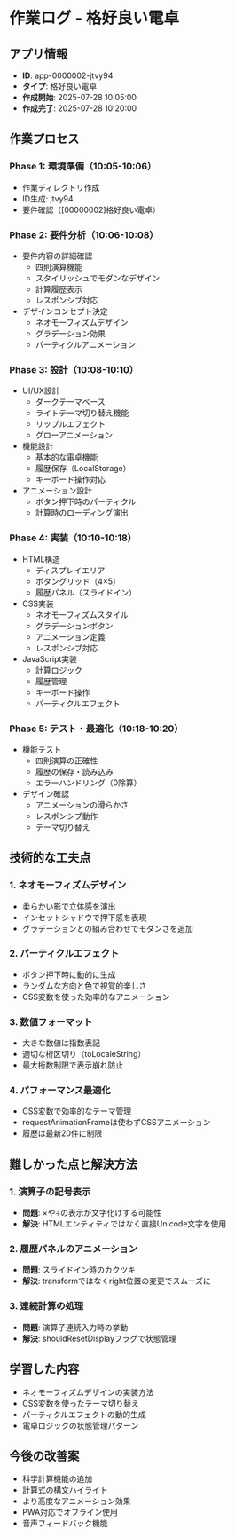 # 作業ログ - 格好良い電卓

## アプリ情報
- **ID**: app-0000002-jtvy94
- **タイプ**: 格好良い電卓
- **作成開始**: 2025-07-28 10:05:00
- **作成完了**: 2025-07-28 10:20:00

## 作業プロセス

### Phase 1: 環境準備（10:05-10:06）
- 作業ディレクトリ作成
- ID生成: jtvy94
- 要件確認（[00000002]格好良い電卓）

### Phase 2: 要件分析（10:06-10:08）
- 要件内容の詳細確認
  - 四則演算機能
  - スタイリッシュでモダンなデザイン
  - 計算履歴表示
  - レスポンシブ対応
- デザインコンセプト決定
  - ネオモーフィズムデザイン
  - グラデーション効果
  - パーティクルアニメーション

### Phase 3: 設計（10:08-10:10）
- UI/UX設計
  - ダークテーマベース
  - ライトテーマ切り替え機能
  - リップルエフェクト
  - グローアニメーション
- 機能設計
  - 基本的な電卓機能
  - 履歴保存（LocalStorage）
  - キーボード操作対応
- アニメーション設計
  - ボタン押下時のパーティクル
  - 計算時のローディング演出

### Phase 4: 実装（10:10-10:18）
- HTML構造
  - ディスプレイエリア
  - ボタングリッド（4×5）
  - 履歴パネル（スライドイン）
- CSS実装
  - ネオモーフィズムスタイル
  - グラデーションボタン
  - アニメーション定義
  - レスポンシブ対応
- JavaScript実装
  - 計算ロジック
  - 履歴管理
  - キーボード操作
  - パーティクルエフェクト

### Phase 5: テスト・最適化（10:18-10:20）
- 機能テスト
  - 四則演算の正確性
  - 履歴の保存・読み込み
  - エラーハンドリング（0除算）
- デザイン確認
  - アニメーションの滑らかさ
  - レスポンシブ動作
  - テーマ切り替え

## 技術的な工夫点

### 1. ネオモーフィズムデザイン
- 柔らかい影で立体感を演出
- インセットシャドウで押下感を表現
- グラデーションとの組み合わせでモダンさを追加

### 2. パーティクルエフェクト
- ボタン押下時に動的に生成
- ランダムな方向と色で視覚的楽しさ
- CSS変数を使った効率的なアニメーション

### 3. 数値フォーマット
- 大きな数値は指数表記
- 適切な桁区切り（toLocaleString）
- 最大桁数制限で表示崩れ防止

### 4. パフォーマンス最適化
- CSS変数で効率的なテーマ管理
- requestAnimationFrameは使わずCSSアニメーション
- 履歴は最新20件に制限

## 難しかった点と解決方法

### 1. 演算子の記号表示
- **問題**: ×や÷の表示が文字化けする可能性
- **解決**: HTMLエンティティではなく直接Unicode文字を使用

### 2. 履歴パネルのアニメーション
- **問題**: スライドイン時のカクツキ
- **解決**: transformではなくright位置の変更でスムーズに

### 3. 連続計算の処理
- **問題**: 演算子連続入力時の挙動
- **解決**: shouldResetDisplayフラグで状態管理

## 学習した内容
- ネオモーフィズムデザインの実装方法
- CSS変数を使ったテーマ切り替え
- パーティクルエフェクトの動的生成
- 電卓ロジックの状態管理パターン

## 今後の改善案
- 科学計算機能の追加
- 計算式の構文ハイライト
- より高度なアニメーション効果
- PWA対応でオフライン使用
- 音声フィードバック機能